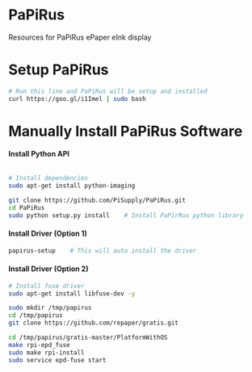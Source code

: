 # PaPiRus
Resources for PaPiRus ePaper eInk display

# Setup PaPiRus
```bash
# Run this line and PaPiRus will be setup and installed
curl https://goo.gl/i1Imel | sudo bash
```

# Manually Install PaPiRus Software

#### Install Python API
```bash

# Install dependencies
sudo apt-get install python-imaging

git clone https://github.com/PiSupply/PaPiRus.git
cd PaPiRus
sudo python setup.py install    # Install PaPirRus python library
```

#### Install Driver (Option 1)
```bash
papirus-setup    # This will auto install the driver
````

#### Install Driver (Option 2)
```bash
# Install fuse driver
sudo apt-get install libfuse-dev -y

sudo mkdir /tmp/papirus
cd /tmp/papirus
git clone https://github.com/repaper/gratis.git

cd /tmp/papirus/gratis-master/PlatformWithOS
make rpi-epd_fuse
sudo make rpi-install
sudo service epd-fuse start
```
